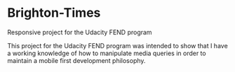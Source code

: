 # Brighton-Times
Responsive project for the Udacity FEND program

This project for the Udacity FEND program was intended to show that I have a working knowledge of how to manipulate media queries in order
to maintain a mobile first development philosophy.  
